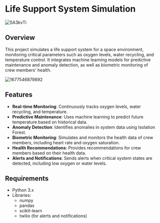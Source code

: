 # Life Support System Simulation
![5A3kvTi](https://github.com/user-attachments/assets/7689f45b-177f-42c3-85cb-07d9a40ae67e)



## Overview
This project simulates a life support system for a space environment, monitoring critical parameters such as oxygen levels, water recycling, and temperature control. It integrates machine learning models for predictive maintenance and anomaly detection, as well as biometric monitoring of crew members' health.



![1677546879892](https://github.com/user-attachments/assets/7be4a5ca-0dce-4d82-a6cb-a4475f96919d)



## Features
- **Real-time Monitoring**: Continuously tracks oxygen levels, water recycling, and temperature.
- **Predictive Maintenance**: Uses machine learning to predict future temperature based on historical data.
- **Anomaly Detection**: Identifies anomalies in system data using Isolation Forest.
- **Biometric Monitoring**: Simulates and monitors the health data of crew members, including heart rate and oxygen saturation.
- **Health Recommendations**: Provides recommendations for crew members based on their health data.
- **Alerts and Notifications**: Sends alerts when critical system states are detected, including low oxygen or water levels.



## Requirements
- Python 3.x
- Libraries:
  - numpy
  - pandas
  - scikit-learn
  - twilio (for alerts and notifications)


